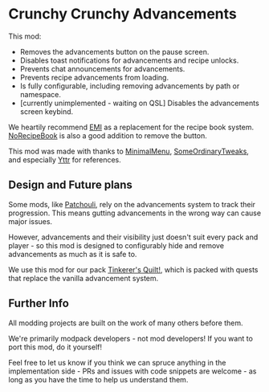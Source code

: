 # Crunchy Crunchy Advancements

This mod:
 - Removes the advancements button on the pause screen.
 - Disables toast notifications for advancements and recipe unlocks.
 - Prevents chat announcements for advancements.
 - Prevents recipe advancements from loading.
 - Is fully configurable, including removing advancements by path or namespace.
 - [currently unimplemented - waiting on QSL] Disables the advancements screen keybind.

We heartily recommend [EMI](https://modrinth.com/mod/emi) as a replacement for the recipe book system.     
[NoRecipeBook](https://modrinth.com/mod/norecipebook-fabric) is also a good addition to remove the button.

This mod was made with thanks to [MinimalMenu](https://modrinth.com/mod/minimalmenu), [SomeOrdinaryTweaks](https://modrinth.com/mod/ordinarytweaks), and especially [Yttr](https://modrinth.com/mod/yttr) for references.

## Design and Future plans

Some mods, like [Patchouli](https://modrinth.com/mod/patchouli), rely on the advancements system to track their progression. This means gutting advancements in the wrong way can cause major issues.

However, advancements and their visibility just doesn't suit every pack and player - so this mod is designed to configurably hide and remove advancements as much as it is safe to.

We use this mod for our pack [Tinkerer's Quilt!](https://modrinth.com/modpack/tinkerers-quilt), which is packed with quests that replace the vanilla advancement system.

## Further Info

All modding projects are built on the work of many others before them.

We're primarily modpack developers - not mod developers! If you want to port this mod, do it yourself!

Feel free to let us know if you think we can spruce anything in the implementation side - PRs and issues with code snippets are welcome - as long as you have the time to help us understand them.
